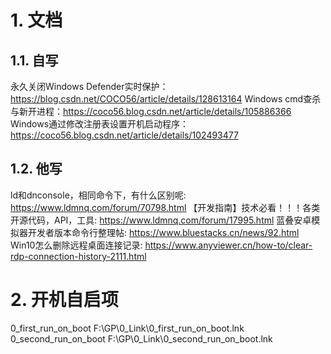 # 1. 文档

## 1.1. 自写

永久关闭Windows Defender实时保护：https://blog.csdn.net/COCO56/article/details/128613164
Windows cmd查杀与新开进程：https://coco56.blog.csdn.net/article/details/105886366
Windows通过修改注册表设置开机启动程序：https://coco56.blog.csdn.net/article/details/102493477

## 1.2. 他写

ld和dnconsole，相同命令下，有什么区别呢: https://www.ldmnq.com/forum/70798.html
【开发指南】技术必看！！！各类开源代码，API，工具: https://www.ldmnq.com/forum/17995.html
蓝叠安卓模拟器开发者版本命令行整理帖: https://www.bluestacks.cn/news/92.html
Win10怎么删除远程桌面连接记录: https://www.anyviewer.cn/how-to/clear-rdp-connection-history-2111.html

# 2. 开机自启项

0_first_run_on_boot
F:\GP\0_Link\0_first_run_on_boot.lnk
0_second_run_on_boot
F:\GP\0_Link\0_second_run_on_boot.lnk